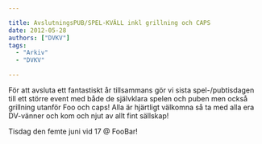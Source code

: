 ```yaml
---

title: AvslutningsPUB/SPEL-KVÄLL inkl grillning och CAPS
date: 2012-05-28
authors: ["DVKV"]
tags:
  - "Arkiv"
  - "DVKV"

---
```


För att avsluta ett fantastiskt år tillsammans gör vi sista
spel-/pubtisdagen till ett större event med både de självklara spelen
och puben men också grillning utanför Foo och caps! Alla är hjärtligt
välkomna så ta med alla era DV-vänner och kom och njut av allt fint
sällskap!

Tisdag den femte juni vid 17 @ FooBar!